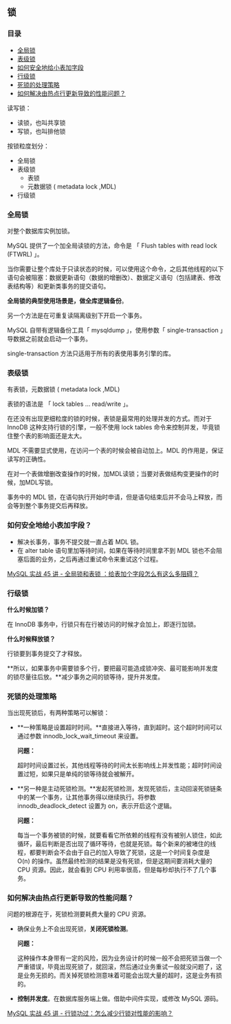 ## 锁

### 目录

-  [全局锁](#全局锁)
- [表级锁](#表级锁)
- [如何安全地给小表加字段](#如何安全地给小表加字段？)
- [行级锁](#行级锁)
- [死锁的处理策略](#死锁的处理策略)
- [如何解决由热点行更新导致的性能问题？](#如何解决由热点行更新导致的性能问题？)



读写锁：

- 读锁，也叫共享锁
- 写锁，也叫排他锁



按锁粒度划分：
- 全局锁
- 表级锁
  - 表锁
  - 元数据锁 ( metadata lock ,MDL)
- 行级锁




### 全局锁
对整个数据库实例加锁。

MySQL 提供了一个加全局读锁的方法，命令是 「 Flush tables with read lock (FTWRL) 」。

当你需要让整个库处于只读状态的时候，可以使用这个命令，之后其他线程的以下语句会被阻塞：数据更新语句（数据的增删改）、数据定义语句（包括建表、修改表结构等）和更新类事务的提交语句。

**全局锁的典型使用场景是，做全库逻辑备份**。

另一个方法是在可重复读隔离级别下开启一个事务。

MySQL 自带有逻辑备份工具「 mysqldump 」，使用参数「 single-transaction 」导数据之前就会启动一个事务。

single-transaction 方法只适用于所有的表使用事务引擎的库。



### 表级锁

有表锁，元数据锁 ( metadata lock ,MDL)

表锁的语法是 「 lock tables … read/write 」。

在还没有出现更细粒度的锁的时候，表锁是最常用的处理并发的方式。而对于 InnoDB 这种支持行锁的引擎，一般不使用 lock tables 命令来控制并发，毕竟锁住整个表的影响面还是太大。



MDL 不需要显式使用，在访问一个表的时候会被自动加上。MDL 的作用是，保证读写的正确性。

在对一个表做增删改查操作的时候，加MDL读锁；当要对表做结构变更操作的时候，加MDL写锁。

事务中的 MDL 锁，在语句执行开始时申请，但是语句结束后并不会马上释放，而会等到整个事务提交后再释放。



### 如何安全地给小表加字段？

- 解决长事务，事务不提交就一直占着 MDL 锁。
- 在 alter table 语句里加等待时间，如果在等待时间里拿不到 MDL 锁也不会阻塞后面的业务，之后再通过重试命令来重试这个过程。



[MySQL 实战 45 讲 - 全局锁和表锁 ：给表加个字段怎么有这么多阻碍？](https://time.geekbang.org/column/article/69862)



### 行级锁

**什么时候加锁？**

在 InnoDB 事务中，行锁只有在行被访问的时候才会加上，即逐行加锁。

**什么时候释放锁？**

行锁要到事务提交了才释放。

**所以，如果事务中需要锁多个行，要把最可能造成锁冲突、最可能影响并发度的锁尽量往后放。**减少事务之间的锁等待，提升并发度。



### 死锁的处理策略

当出现死锁后，有两种策略可以解锁：

- **一种策略是设置超时时间。**直接进入等待，直到超时。这个超时时间可以通过参数 innodb_lock_wait_timeout 来设置。

  **问题：**

  超时时间设置过长，其他线程等待的时间太长影响线上并发性能；超时时间设置过短，如果只是单纯的锁等待就会被解开。

- **另一种是主动死锁检测。**发起死锁检测，发现死锁后，主动回滚死锁链条中的某一个事务，让其他事务得以继续执行。将参数 innodb_deadlock_detect 设置为 on，表示开启这个逻辑。

  **问题：**

  每当一个事务被锁的时候，就要看看它所依赖的线程有没有被别人锁住，如此循环，最后判断是否出现了循环等待，也就是死锁。每个新来的被堵住的线程，都要判断会不会由于自己的加入导致了死锁，这是一个时间复杂度是 O(n) 的操作。虽然最终检测的结果是没有死锁，但是这期间要消耗大量的 CPU 资源。因此，就会看到 CPU 利用率很高，但是每秒却执行不了几个事务。



### 如何解决由热点行更新导致的性能问题？

问题的根源在于，死锁检测要耗费大量的 CPU 资源。

- 确保业务上不会出现死锁，**关闭死锁检测**。

  **问题：**

  这种操作本身带有一定的风险，因为业务设计的时候一般不会把死锁当做一个严重错误，毕竟出现死锁了，就回滚，然后通过业务重试一般就没问题了，这是业务无损的。而关掉死锁检测意味着可能会出现大量的超时，这是业务有损的。

- **控制并发度**。在数据库服务端上做。借助中间件实现，或修改 MySQL 源码。





[MySQL 实战 45 讲 - 行锁功过：怎么减少行锁对性能的影响？](https://time.geekbang.org/column/article/70215)
